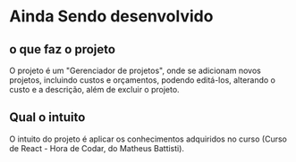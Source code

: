 # Ainda Sendo desenvolvido
## o que faz o projeto
O projeto é um "Gerenciador de projetos", onde se adicionam novos projetos, incluindo custos e orçamentos,
podendo editá-los, alterando o custo e a descrição, além de excluir o projeto.
## Qual o intuito
O intuito do projeto é aplicar os conhecimentos adquiridos no curso (Curso de React - Hora de Codar, do Matheus Battisti).
